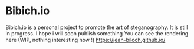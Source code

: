 # Bibich.io

Bibich.io is a personal project to promote the art of steganography. It is still in progress. I hope i will soon publish something
You can see the rendering here (WIP, nothing interesting now !)
https://jean-biloch.github.io/
